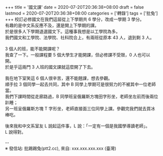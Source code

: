 +++
title = '國文課'
date = 2020-07-20T20:36:38+08:00
draft = false
lastmod = 2020-07-20T20:36:38+08:00
categories = ['轉錄']
tags = ['批兔']
+++
校訂必修國文在我們這屆從上下學期共 6 學分，改成一學期 3 學分。<br>
有趣的是中文系反應不及，還是開上下學期的課。<br>
於是很多人下學期退選國文下。這種事我想是以工學院為多。<br>
我們國文和工學院、法學院、社科院合上，有兩班從原本 43 人，退到剩 3 人。<br>
<br>
3 個人的班，能不能開課呢？<br>
我查了一下。一般課程要 5 個大學生才能開課，但必修課不受限，0 人也可以開。<br>
於是乎這兩門 3 人班的國文課就這麼開了下去。<br>
<br>
我在地下室笑這 6 個人很辛苦，還不能翹課，想去參觀。<br>
順手拉 3 個同學一起去共同，其中 B 同學上學期可是很努力的不被其中一位老師當。<br>
我們下課時間從走廊路過，B 同學班呈俄羅斯方塊田字形坐，老師坐左前而後兩位趴睡；<br>
另一班呈俄羅斯方塊 T 字形坐，老師直接面三位同學上課。參觀完我們就去買冰棒吃。<br>
<br>
後來我和中文系室友 L 說起這件事，L 說：「一定有一個是我國學導讀老師」。<br>
L 說得對。<br>
<br>
--<br>
※ 發信站: 批踢踢兔(ptt2.cc), 來自: xxx.xxx.xxx.xxx (臺灣)<br>
